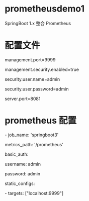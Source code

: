 # prometheusdemo1
SpringBoot 1.x 整合 Prometheus


# 配置文件
management.port=9999

management.security.enabled=true

security.user.name=admin

security.user.password=admin


server.port=8081

# prometheus 配置
\- job_name: 'springboot3'

 metrics_path: '/prometheus'
 
 basic_auth:
 
  username: admin
  
  password: admin
  
 static_configs:
 
  \- targets: ["localhost:9999"]
   
